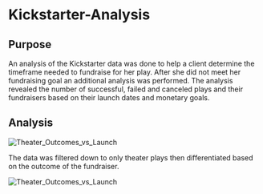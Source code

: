 # Kickstarter-Analysis

## Purpose
An analysis of the Kickstarter data was done to help a client determine the timeframe needed to fundraise for her play. After she did not meet her fundraising goal an additional analysis was performed. The analysis revealed the number of successful, failed and canceled plays and their fundraisers based on their launch dates and monetary goals.

## Analysis

![Theater_Outcomes_vs_Launch](https://user-images.githubusercontent.com/108902185/194638108-9e66c361-87f5-42b3-8174-7ca062ab2a12.png)

The data was filtered down to only theater plays then differentiated based on the outcome of the fundraiser.

![Theater_Outcomes_vs_Launch](https://user-images.githubusercontent.com/108902185/194639815-b2cd96ec-4456-49de-bd52-72be03f9d3c2.png)

